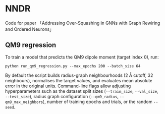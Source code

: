 # NNDR
Code for paper 「Addressing Over-Squashing in GNNs with Graph Rewiring and Ordered Neurons」

## QM9 regression

To train a model that predicts the QM9 dipole moment (target index 0), run:

```
python run_qm9_regression.py --max_epochs 200 --batch_size 64
```

By default the script builds radius-graph neighbourhoods (2 Å cutoff, 32 neighbours),
normalises the target values, and evaluates mean absolute error in the original units.
Command-line flags allow adjusting hyperparameters such as the dataset split sizes
(`--train_size`, `--val_size`, `--test_size`), radius graph configuration
(`--qm9_radius`, `--qm9_max_neighbors`), number of training epochs and trials, or
the random `--seed`.
